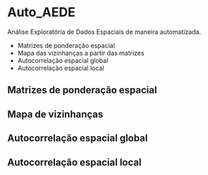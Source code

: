 # Auto_AEDE
Análise Exploratória de Dados Espaciais de maneira automatizada.

* Matrizes de ponderação espacial
* Mapa das vizinhanças a partir das matrizes
* Autocorrelação espacial global
* Autocorrelação espacial local


## Matrizes de ponderação espacial
## Mapa de vizinhanças
## Autocorrelação espacial global
## Autocorrelação espacial local
